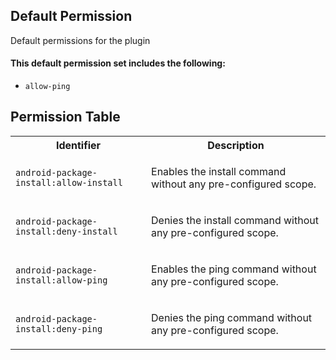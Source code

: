 ## Default Permission

Default permissions for the plugin

#### This default permission set includes the following:

- `allow-ping`

## Permission Table

<table>
<tr>
<th>Identifier</th>
<th>Description</th>
</tr>


<tr>
<td>

`android-package-install:allow-install`

</td>
<td>

Enables the install command without any pre-configured scope.

</td>
</tr>

<tr>
<td>

`android-package-install:deny-install`

</td>
<td>

Denies the install command without any pre-configured scope.

</td>
</tr>

<tr>
<td>

`android-package-install:allow-ping`

</td>
<td>

Enables the ping command without any pre-configured scope.

</td>
</tr>

<tr>
<td>

`android-package-install:deny-ping`

</td>
<td>

Denies the ping command without any pre-configured scope.

</td>
</tr>
</table>
